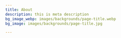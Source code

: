 ```yaml
---
title: About
description: this is meta description
bg_image_webp: images/backgrounds/page-title.webp
bg_image: images/backgrounds/page-title.jpg

---
```


